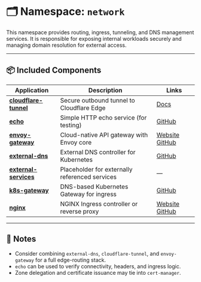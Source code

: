 # 🗂️ Namespace: `network`

This namespace provides routing, ingress, tunneling, and DNS management services. It is responsible for exposing internal workloads securely and managing domain resolution for external access.

---

## 📦 Included Components

| Application              | Description                                         | Links                                                                                   |
|--------------------------|-----------------------------------------------------|-----------------------------------------------------------------------------------------|
| [**cloudflare-tunnel**](./cloudflare-tunnel/) | Secure outbound tunnel to Cloudflare Edge | [Docs](https://developers.cloudflare.com/cloudflare-one/connections/connect-apps/)      |
| [**echo**](./echo/)                         | Simple HTTP echo service (for testing)     | [GitHub](https://github.com/Ealenn/Echo-Server)                                         |
| [**envoy-gateway**](./envoy-gateway/)       | Cloud-native API gateway with Envoy core   | [Website](https://gateway.envoyproxy.io) [GitHub](https://github.com/envoyproxy/gateway) |
| [**external-dns**](./external-dns/)         | External DNS controller for Kubernetes     | [GitHub](https://github.com/kubernetes-sigs/external-dns)                              |
| [**external-services**](./external-services/) | Placeholder for externally referenced services | —                                                                                   |
| [**k8s-gateway**](./k8s-gateway/)           | DNS-based Kubernetes Gateway for ingress   | [GitHub](https://github.com/kubernetes-sigs/gateway-api)                                |
| [**nginx**](./nginx/)                       | NGINX Ingress controller or reverse proxy  | [Website](https://nginx.org) [GitHub](https://github.com/nginxinc/kubernetes-ingress)   |

---

## 📎 Notes

- Consider combining `external-dns`, `cloudflare-tunnel`, and `envoy-gateway` for a full edge-routing stack.
- `echo` can be used to verify connectivity, headers, and ingress logic.
- Zone delegation and certificate issuance may tie into `cert-manager`.
